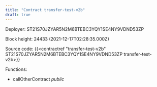 ```yaml
---
title: "Contract transfer-test-v2b"
draft: true
---
```

Deployer: ST21S70JZYAR5N2M6BTEBC3YQY1SE4NY9VDND53ZP


 



Block height: 24433 (2021-12-17T02:28:35.000Z)

Source code: {{<contractref "transfer-test-v2b" ST21S70JZYAR5N2M6BTEBC3YQY1SE4NY9VDND53ZP transfer-test-v2b>}}

Functions:

* callOtherContract _public_
